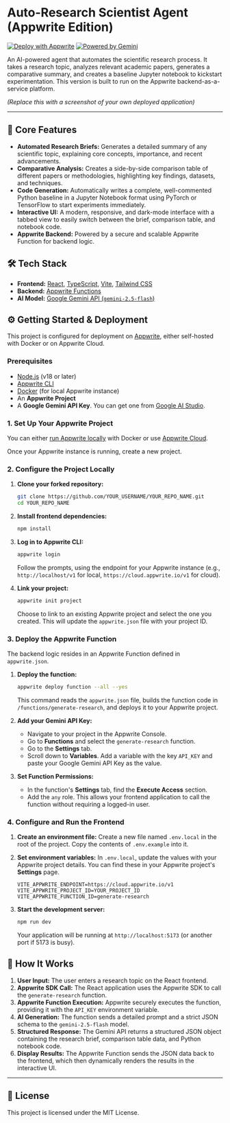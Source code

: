 # Auto-Research Scientist Agent (Appwrite Edition)

[![Deploy with Appwrite](https://appwrite.io/images/deploy.svg)](https://cloud.appwrite.io/new/project?template=https%3A%2F%2Fgithub.com%2FYOUR_USERNAME%2FYOUR_REPO_NAME)
[![Powered by Gemini](https://img.shields.io/badge/Powered%20by-Gemini-blueviolet.svg)](https://deepmind.google/technologies/gemini/)

An AI-powered agent that automates the scientific research process. It takes a research topic, analyzes relevant academic papers, generates a comparative summary, and creates a baseline Jupyter notebook to kickstart experimentation. This version is built to run on the Appwrite backend-as-a-service platform.


*(Replace this with a screenshot of your own deployed application)*

---

## 🚀 Core Features

-   **Automated Research Briefs:** Generates a detailed summary of any scientific topic, explaining core concepts, importance, and recent advancements.
-   **Comparative Analysis:** Creates a side-by-side comparison table of different papers or methodologies, highlighting key findings, datasets, and techniques.
-   **Code Generation:** Automatically writes a complete, well-commented Python baseline in a Jupyter Notebook format using PyTorch or TensorFlow to start experiments immediately.
-   **Interactive UI:** A modern, responsive, and dark-mode interface with a tabbed view to easily switch between the brief, comparison table, and notebook code.
-   **Appwrite Backend:** Powered by a secure and scalable Appwrite Function for backend logic.

## 🛠️ Tech Stack

-   **Frontend:** [React](https://reactjs.org/), [TypeScript](https://www.typescriptlang.org/), [Vite](https://vitejs.dev/), [Tailwind CSS](https://tailwindcss.com/)
-   **Backend:** [Appwrite Functions](https://appwrite.io/docs/functions)
-   **AI Model:** [Google Gemini API (`gemini-2.5-flash`)](https://deepmind.google/technologies/gemini/)

## ⚙️ Getting Started & Deployment

This project is configured for deployment on [Appwrite](https://appwrite.io/), either self-hosted with Docker or on Appwrite Cloud.

### Prerequisites

-   [Node.js](https://nodejs.org/) (v18 or later)
-   [Appwrite CLI](https://appwrite.io/docs/command-line)
-   [Docker](https://www.docker.com/) (for local Appwrite instance)
-   An **Appwrite Project**
-   A **Google Gemini API Key**. You can get one from [Google AI Studio](https://aistudio.google.com/app/apikey).

### 1. Set Up Your Appwrite Project

You can either [run Appwrite locally](https://appwrite.io/docs/self-hosting) with Docker or use [Appwrite Cloud](https://cloud.appwrite.io/).

Once your Appwrite instance is running, create a new project.

### 2. Configure the Project Locally

1.  **Clone your forked repository:**
    ```bash
    git clone https://github.com/YOUR_USERNAME/YOUR_REPO_NAME.git
    cd YOUR_REPO_NAME
    ```

2.  **Install frontend dependencies:**
    ```bash
    npm install
    ```

3.  **Log in to Appwrite CLI:**
    ```bash
    appwrite login
    ```
    Follow the prompts, using the endpoint for your Appwrite instance (e.g., `http://localhost/v1` for local, `https://cloud.appwrite.io/v1` for cloud).

4.  **Link your project:**
    ```bash
    appwrite init project
    ```
    Choose to link to an existing Appwrite project and select the one you created. This will update the `appwrite.json` file with your project ID.

### 3. Deploy the Appwrite Function

The backend logic resides in an Appwrite Function defined in `appwrite.json`.

1.  **Deploy the function:**
    ```bash
    appwrite deploy function --all --yes
    ```
    This command reads the `appwrite.json` file, builds the function code in `/functions/generate-research`, and deploys it to your Appwrite project.

2.  **Add your Gemini API Key:**
    -   Navigate to your project in the Appwrite Console.
    -   Go to **Functions** and select the `generate-research` function.
    -   Go to the **Settings** tab.
    -   Scroll down to **Variables**. Add a variable with the key `API_KEY` and paste your Google Gemini API Key as the value.

3.  **Set Function Permissions:**
    -   In the function's **Settings** tab, find the **Execute Access** section.
    -   Add the `any` role. This allows your frontend application to call the function without requiring a logged-in user.

### 4. Configure and Run the Frontend

1.  **Create an environment file:** Create a new file named `.env.local` in the root of the project. Copy the contents of `.env.example` into it.

2.  **Set environment variables:** In `.env.local`, update the values with your Appwrite project details. You can find these in your Appwrite project's **Settings** page.
    ```
    VITE_APPWRITE_ENDPOINT=https://cloud.appwrite.io/v1
    VITE_APPWRITE_PROJECT_ID=YOUR_PROJECT_ID
    VITE_APPWRITE_FUNCTION_ID=generate-research
    ```

3.  **Start the development server:**
    ```bash
    npm run dev
    ```
    Your application will be running at `http://localhost:5173` (or another port if 5173 is busy).

## 🤖 How It Works

1.  **User Input:** The user enters a research topic on the React frontend.
2.  **Appwrite SDK Call:** The React application uses the Appwrite SDK to call the `generate-research` function.
3.  **Appwrite Function Execution:** Appwrite securely executes the function, providing it with the `API_KEY` environment variable.
4.  **AI Generation:** The function sends a detailed prompt and a strict JSON schema to the `gemini-2.5-flash` model.
5.  **Structured Response:** The Gemini API returns a structured JSON object containing the research brief, comparison table data, and Python notebook code.
6.  **Display Results:** The Appwrite Function sends the JSON data back to the frontend, which then dynamically renders the results in the interactive UI.

---

## 📄 License

This project is licensed under the MIT License.
